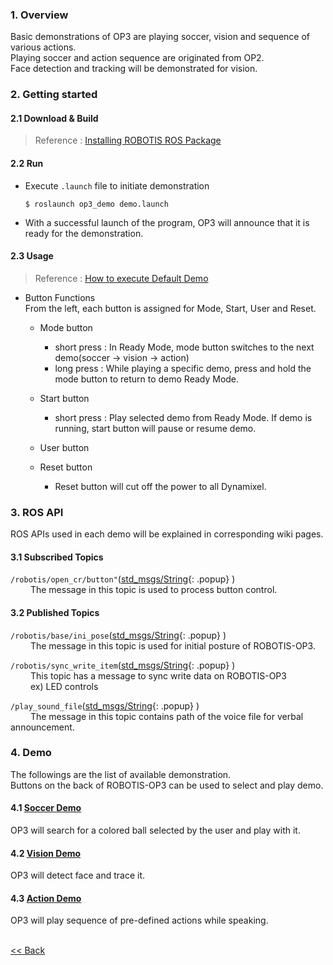 ### 1. Overview
Basic demonstrations of OP3 are playing soccer, vision and sequence of various actions.  
Playing soccer and action sequence are originated from OP2.  
Face detection and tracking will be demonstrated for vision.  


### 2. Getting started
#### 2.1 Download & Build
 > Reference : [Installing ROBOTIS ROS Package]  

#### 2.2 Run
- Execute `.launch` file to initiate demonstration  
  ```
  $ roslaunch op3_demo demo.launch
  ```
- With a successful launch of the program, OP3 will announce that it is ready for the demonstration.  

#### 2.3 Usage
 > Reference : [How to execute Default Demo]

- Button Functions  
From the left, each button is assigned for Mode, Start, User and Reset.  
  - Mode button  
    - short press : In Ready Mode, mode button switches to the next demo(soccer → vision → action)  
    - long press : While playing a specific demo, press and hold the mode button to return to demo Ready Mode.  

  - Start button  
    - short press : Play selected demo from Ready Mode. If demo is running, start button will pause or resume demo.    

  - User button  

  - Reset button  
    - Reset button will cut off the power to all Dynamixel.  

### 3. ROS API
ROS APIs used in each demo will be explained in corresponding wiki pages.  

#### 3.1 Subscribed Topics
`/robotis/open_cr/button"`([std_msgs/String]{: .popup}
)  
&emsp;&emsp; The message in this topic is used to process button control.

#### 3.2 Published Topics
`/robotis/base/ini_pose`([std_msgs/String]{: .popup}
)  
&emsp;&emsp; The message in this topic is used for initial posture of ROBOTIS-OP3.

`/robotis/sync_write_item`([std_msgs/String]{: .popup}
)  
&emsp;&emsp; This topic has a message to sync write data on ROBOTIS-OP3   
&emsp;&emsp; ex) LED controls

`/play_sound_file`([std_msgs/String]{: .popup}
)  
&emsp;&emsp; The message in this topic contains path of the voice file for verbal announcement.


### 4. Demo
The followings are the list of available demonstration.  
Buttons on the back of ROBOTIS-OP3 can be used to select and play demo.  
#### 4.1 [Soccer Demo]
  OP3 will search for a colored ball selected by the user and play with it.

#### 4.2 [Vision Demo]
  OP3 will detect face and trace it.

#### 4.3 [Action Demo]
  OP3 will play sequence of pre-defined actions while speaking.



<br>[&lt;&lt; Back](ROBOTIS-OP3-Demo.md)

[std_msgs/String]:/docs/en/popup/std_msgs_string/
[Installing ROBOTIS ROS Package]:OP3_Recovery_of_ROBOTIS_OP3#24_installation_robotis_ros_packages.md
[How to execute Default Demo]:OP3_How_to_execute_Default_Demo.md
[Soccer Demo]:op3_soccer_demo.md
[Vision Demo]:op3_vision_demo.md
[Action Demo]:op3_action_demo.md
